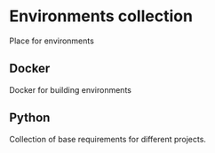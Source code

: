 # Environments collection

Place for environments

## Docker

Docker for building environments

## Python

Collection of base requirements for different projects.

